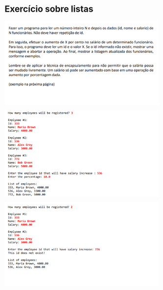 # Exercício sobre listas

![img.png](images/img.png)

![img_1.png](images/img_1.png)

![img_2.png](images/img_2.png)